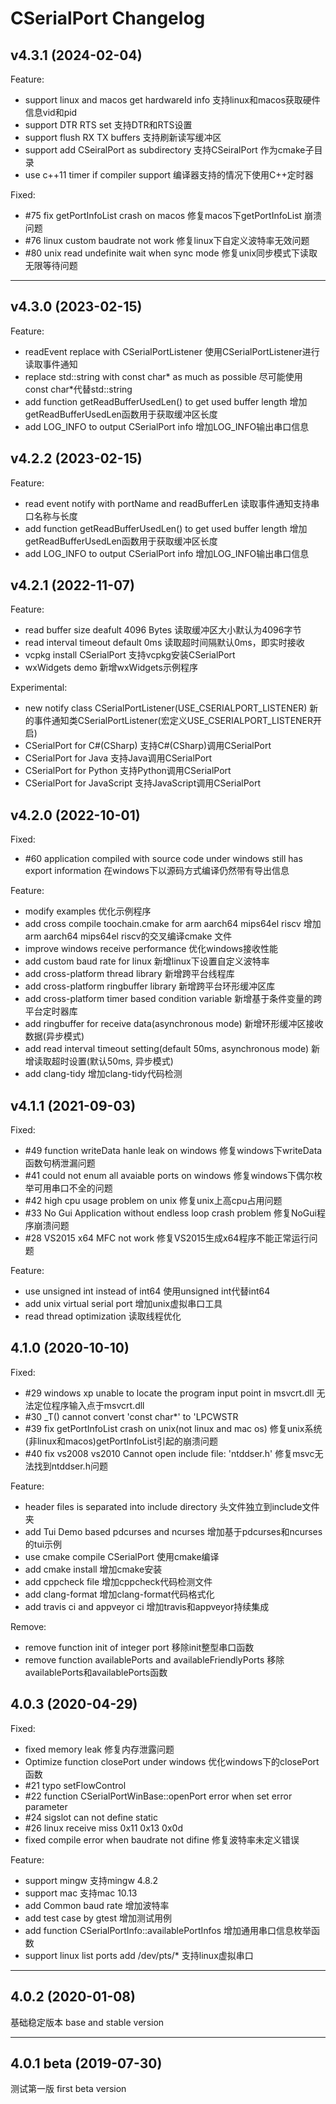 # CSerialPort Changelog

## v4.3.1 (2024-02-04)

Feature:

* support linux and macos get hardwareId info 支持linux和macos获取硬件信息vid和pid
* support DTR RTS set 支持DTR和RTS设置
* support flush RX TX buffers 支持刷新读写缓冲区
* support add CSeiralPort as subdirectory 支持CSeiralPort 作为cmake子目录
* use c++11 timer if compiler support 编译器支持的情况下使用C++定时器

Fixed:

* #75 fix getPortInfoList crash on macos 修复macos下getPortInfoList 崩溃问题
* #76 linux custom baudrate not work 修复linux下自定义波特率无效问题
* #80 unix read undefinite wait when sync mode 修复unix同步模式下读取无限等待问题

---

## v4.3.0 (2023-02-15)

Feature:
* readEvent replace with CSerialPortListener 使用CSerialPortListener进行读取事件通知
* replace std::string with const char* as much as possible 尽可能使用const char*代替std::string
* add function getReadBufferUsedLen() to get used buffer length 增加getReadBufferUsedLen函数用于获取缓冲区长度
* add LOG_INFO to output CSerialPort info 增加LOG_INFO输出串口信息

## v4.2.2 (2023-02-15)

Feature:
* read event notify with portName and readBufferLen 读取事件通知支持串口名称与长度
* add function getReadBufferUsedLen() to get used buffer length 增加getReadBufferUsedLen函数用于获取缓冲区长度
* add LOG_INFO to output CSerialPort info 增加LOG_INFO输出串口信息

## v4.2.1 (2022-11-07)

Feature:
* read buffer size deafult 4096 Bytes 读取缓冲区大小默认为4096字节
* read interval timeout default 0ms  读取超时间隔默认0ms，即实时接收
* vcpkg install CSerialPort 支持vcpkg安装CSerialPort
* wxWidgets demo 新增wxWidgets示例程序

Experimental:
* new notify class CSerialPortListener(USE_CSERIALPORT_LISTENER) 新的事件通知类CSerialPortListener(宏定义USE_CSERIALPORT_LISTENER开启)
* CSerialPort for C#(CSharp)  支持C#(CSharp)调用CSerialPort
* CSerialPort for Java 支持Java调用CSerialPort
* CSerialPort for Python 支持Python调用CSerialPort
* CSerialPort for JavaScript 支持JavaScript调用CSerialPort

## v4.2.0 (2022-10-01)

Fixed:
* #60 application compiled with source code under windows still has export information 在windows下以源码方式编译仍然带有导出信息

Feature:
* modify examples 优化示例程序
* add cross compile toochain.cmake for arm aarch64 mips64el riscv 增加arm aarch64 mips64el riscv的交叉编译cmake 文件
* improve windows receive performance 优化windows接收性能
* add custom baud rate for linux 新增linux下设置自定义波特率
* add cross-platform thread library 新增跨平台线程库
* add cross-platform ringbuffer library 新增跨平台环形缓冲区库
* add cross-platform timer based condition variable 新增基于条件变量的跨平台定时器库
* add ringbuffer for receive data(asynchronous mode) 新增环形缓冲区接收数据(异步模式)
* add read interval timeout setting(default 50ms, asynchronous mode) 新增读取超时设置(默认50ms, 异步模式)
* add clang-tidy 增加clang-tidy代码检测

## v4.1.1 (2021-09-03)

Fixed:
* #49 function writeData hanle leak on windows 修复windows下writeData函数句柄泄漏问题
* #41 could not enum all avaiable ports on windows 修复windows下偶尔枚举可用串口不全的问题
* #42 high cpu usage problem on unix 修复unix上高cpu占用问题
* #33 No Gui Application without endless loop crash problem 修复NoGui程序崩溃问题
* #28 VS2015 x64 MFC not work 修复VS2015生成x64程序不能正常运行问题

Feature:
* use unsigned int instead of int64 使用unsigned int代替int64
* add unix virtual serial port 增加unix虚拟串口工具
* read thread optimization 读取线程优化

## 4.1.0 (2020-10-10)

Fixed:
* #29 windows xp unable to locate the program input point in msvcrt.dll 无法定位程序输入点于msvcrt.dll
* #30 _T() cannot convert 'const char*' to 'LPCWSTR
* #39 fix getPortInfoList crash on unix(not linux and mac os) 修复unix系统(非linux和macos)getPortInfoList引起的崩溃问题
* #40 fix vs2008 vs2010 Cannot open include file: 'ntddser.h' 修复msvc无法找到ntddser.h问题

Feature:
* header files is separated into include directory 头文件独立到include文件夹
* add Tui Demo based pdcurses and ncurses 增加基于pdcurses和ncurses的tui示例
* use cmake compile CSerialPort 使用cmake编译
* add cmake install 增加cmake安装
* add cppcheck file 增加cppcheck代码检测文件
* add clang-format 增加clang-format代码格式化
* add travis ci and appveyor ci 增加travis和appveyor持续集成

Remove:
* remove function init of integer port 移除init整型串口函数
* remove function availablePorts and availableFriendlyPorts 移除availablePorts和availablePorts函数

## 4.0.3 (2020-04-29)

Fixed:
* fixed memory leak 修复内存泄露问题
* Optimize function closePort under windows 优化windows下的closePort函数
* #21 typo setFlowControl
* #22 function CSerialPortWinBase::openPort error when set error parameter
* #24 sigslot can not define static
* #26 linux receive miss 0x11 0x13 0x0d
* fixed compile error when baudrate not difine 修复波特率未定义错误

Feature:
* support mingw 支持mingw 4.8.2
* support mac 支持mac 10.13
* add Common baud rate 增加波特率
* add test case by gtest 增加测试用例
* add function CSerialPortInfo::availablePortInfos 增加通用串口信息枚举函数
* support linux list ports add /dev/pts/* 支持linux虚拟串口

---
## 4.0.2 (2020-01-08)

基础稳定版本
base and stable version

---
## 4.0.1 beta (2019-07-30)

测试第一版
first beta version

